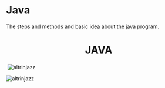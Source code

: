 # Java 
The steps and methods and basic idea about the java program. 
<!---
Altrinjazz/Altrinjazz is a ✨ special ✨ repository because its `README.md` (this file) appears on your GitHub profile.
You can click the Preview link to take a look at your changes.
--->
<h1 align="center">JAVA</h1>
<palign="center">&nbsp;<img align="center" src="https://github-readme-stats.vercel.app/api?username=altrinjazz&show_icons=true&locale=en" alt="altrinjazz" /></p>
<palign="center"><img align="center" src="https://github-readme-streak-stats.herokuapp.com/?user=altrinjazz&" alt="altrinjazz" /></p>